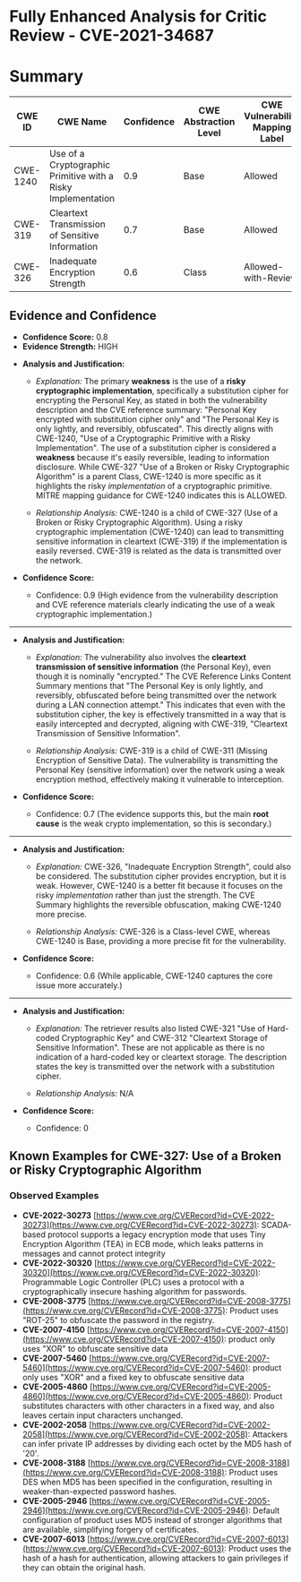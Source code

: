 # Fully Enhanced Analysis for Critic Review - CVE-2021-34687

# Summary
| CWE ID | CWE Name | Confidence | CWE Abstraction Level | CWE Vulnerability Mapping Label | CWE-Vulnerability Mapping Notes |
|---|---|---|---|---|---|
| CWE-1240 | Use of a Cryptographic Primitive with a Risky Implementation | 0.9 | Base | Allowed | Primary CWE |
| CWE-319 | Cleartext Transmission of Sensitive Information | 0.7 | Base | Allowed | Secondary Candidate |
| CWE-326 | Inadequate Encryption Strength | 0.6 | Class | Allowed-with-Review | Secondary Candidate |

## Evidence and Confidence

*   **Confidence Score:** 0.8
*   **Evidence Strength:** HIGH

- **Analysis and Justification:**
  - *Explanation:* The primary **weakness** is the use of a **risky cryptographic implementation**, specifically a substitution cipher for encrypting the Personal Key, as stated in both the vulnerability description and the CVE reference summary: "Personal Key encrypted with substitution cipher only" and "The Personal Key is only lightly, and reversibly, obfuscated". This directly aligns with CWE-1240, "Use of a Cryptographic Primitive with a Risky Implementation". The use of a substitution cipher is considered a **weakness** because it's easily reversible, leading to information disclosure. While CWE-327 "Use of a Broken or Risky Cryptographic Algorithm" is a parent Class, CWE-1240 is more specific as it highlights the risky *implementation* of a cryptographic primitive. MITRE mapping guidance for CWE-1240 indicates this is ALLOWED.
  
  - *Relationship Analysis:* CWE-1240 is a child of CWE-327 (Use of a Broken or Risky Cryptographic Algorithm). Using a risky cryptographic implementation (CWE-1240) can lead to transmitting sensitive information in cleartext (CWE-319) if the implementation is easily reversed. CWE-319 is related as the data is transmitted over the network.

- **Confidence Score:**
  - Confidence: 0.9 (High evidence from the vulnerability description and CVE reference materials clearly indicating the use of a weak cryptographic implementation.)

---
- **Analysis and Justification:**
  - *Explanation:* The vulnerability also involves the **cleartext transmission of sensitive information** (the Personal Key), even though it is nominally "encrypted." The CVE Reference Links Content Summary mentions that "The Personal Key is only lightly, and reversibly, obfuscated before being transmitted over the network during a LAN connection attempt." This indicates that even with the substitution cipher, the key is effectively transmitted in a way that is easily intercepted and decrypted, aligning with CWE-319, "Cleartext Transmission of Sensitive Information".
  
  - *Relationship Analysis:* CWE-319 is a child of CWE-311 (Missing Encryption of Sensitive Data). The vulnerability is transmitting the Personal Key (sensitive information) over the network using a weak encryption method, effectively making it vulnerable to interception.

- **Confidence Score:**
  - Confidence: 0.7 (The evidence supports this, but the main **root cause** is the weak crypto implementation, so this is secondary.)

---
- **Analysis and Justification:**
  - *Explanation:* CWE-326, "Inadequate Encryption Strength", could also be considered. The substitution cipher provides encryption, but it is weak. However, CWE-1240 is a better fit because it focuses on the risky *implementation* rather than just the strength. The CVE Summary highlights the reversible obfuscation, making CWE-1240 more precise.
  
  - *Relationship Analysis:* CWE-326 is a Class-level CWE, whereas CWE-1240 is Base, providing a more precise fit for the vulnerability.

- **Confidence Score:**
  - Confidence: 0.6 (While applicable, CWE-1240 captures the core issue more accurately.)

---
- **Analysis and Justification:**
  - *Explanation:* The retriever results also listed CWE-321 "Use of Hard-coded Cryptographic Key" and CWE-312 "Cleartext Storage of Sensitive Information". These are not applicable as there is no indication of a hard-coded key or cleartext storage. The description states the key is transmitted over the network with a substitution cipher.
  
  - *Relationship Analysis:* N/A

- **Confidence Score:**
  - Confidence: 0



## Known Examples for CWE-327: Use of a Broken or Risky Cryptographic Algorithm
### Observed Examples
- **CVE-2022-30273** [https://www.cve.org/CVERecord?id=CVE-2022-30273](https://www.cve.org/CVERecord?id=CVE-2022-30273): SCADA-based protocol supports a legacy encryption mode that uses Tiny Encryption Algorithm (TEA) in ECB mode, which leaks patterns in messages and cannot protect integrity
- **CVE-2022-30320** [https://www.cve.org/CVERecord?id=CVE-2022-30320](https://www.cve.org/CVERecord?id=CVE-2022-30320): Programmable Logic Controller (PLC) uses a protocol with a cryptographically insecure hashing algorithm for passwords.
- **CVE-2008-3775** [https://www.cve.org/CVERecord?id=CVE-2008-3775](https://www.cve.org/CVERecord?id=CVE-2008-3775): Product uses "ROT-25" to obfuscate the password in the registry.
- **CVE-2007-4150** [https://www.cve.org/CVERecord?id=CVE-2007-4150](https://www.cve.org/CVERecord?id=CVE-2007-4150): product only uses "XOR" to obfuscate sensitive data
- **CVE-2007-5460** [https://www.cve.org/CVERecord?id=CVE-2007-5460](https://www.cve.org/CVERecord?id=CVE-2007-5460): product only uses "XOR" and a fixed key to obfuscate sensitive data
- **CVE-2005-4860** [https://www.cve.org/CVERecord?id=CVE-2005-4860](https://www.cve.org/CVERecord?id=CVE-2005-4860): Product substitutes characters with other characters in a fixed way, and also leaves certain input characters unchanged.
- **CVE-2002-2058** [https://www.cve.org/CVERecord?id=CVE-2002-2058](https://www.cve.org/CVERecord?id=CVE-2002-2058): Attackers can infer private IP addresses by dividing each octet by the MD5 hash of '20'.
- **CVE-2008-3188** [https://www.cve.org/CVERecord?id=CVE-2008-3188](https://www.cve.org/CVERecord?id=CVE-2008-3188): Product uses DES when MD5 has been specified in the configuration, resulting in weaker-than-expected password hashes.
- **CVE-2005-2946** [https://www.cve.org/CVERecord?id=CVE-2005-2946](https://www.cve.org/CVERecord?id=CVE-2005-2946): Default configuration of product uses MD5 instead of stronger algorithms that are available, simplifying forgery of certificates.
- **CVE-2007-6013** [https://www.cve.org/CVERecord?id=CVE-2007-6013](https://www.cve.org/CVERecord?id=CVE-2007-6013): Product uses the hash of a hash for authentication, allowing attackers to gain privileges if they can obtain the original hash.
